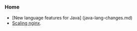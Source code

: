 ### Home

* [New language features for Java] (java-lang-changes.md)
* [Scaling nginx](nginx-ingress.md).
